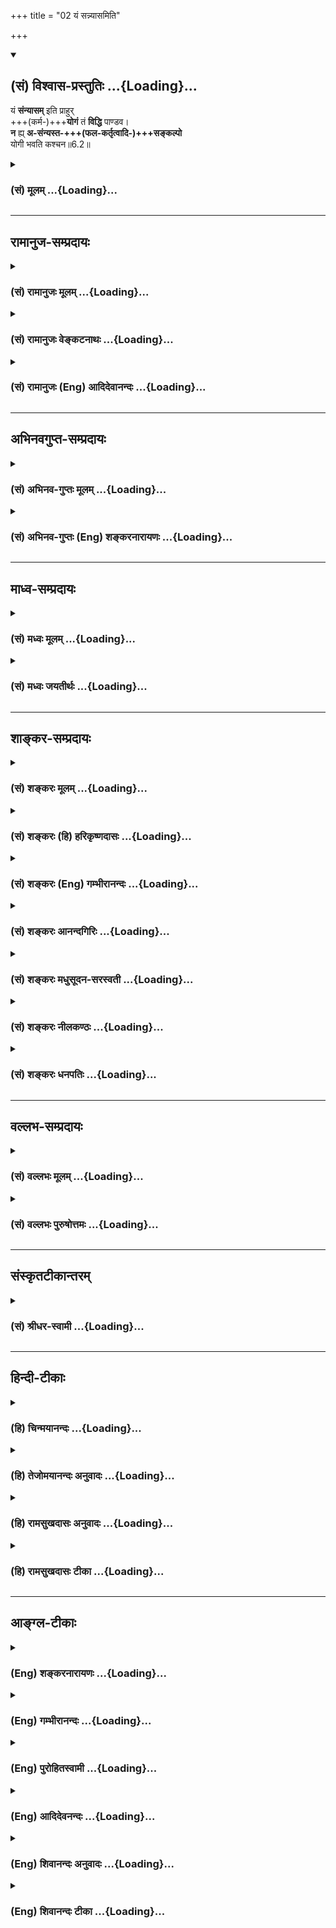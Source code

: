 +++
title = "02 यं सन्न्यासमिति"

+++
<div class="js_include" newlevelforh1="2" title="(सं) विश्वास-प्रस्तुतिः" unfilled url="/purANam_vaiShNavam/mahAbhAratam/06-bhIShma-parva/03-bhagavad-gItA-parva/saMskRtam/vishvAsa-prastutiH/06_Atma-saMyama-yogaH_a/02_yaM_sannyAsamiti.md">
<details open><summary><h2>(सं) विश्वास-प्रस्तुतिः ...{Loading}...</h2></summary>

यं **संन्यासम्** इति प्राहुर्  
+++(कर्म-)+++**योगं** तं **विद्धि** पाण्डव।  
**न** ह्य् **अ-संन्यस्त-+++(फल-कर्तृत्वादि-)+++सङ्कल्पो**  
योगी भवति कश्चन॥6.2॥
</details>
</div>
<div class="js_include collapsed" newlevelforh1="3" title="(सं) मूलम्" unfilled url="/purANam_vaiShNavam/mahAbhAratam/06-bhIShma-parva/03-bhagavad-gItA-parva/saMskRtam/mUlam/06_Atma-saMyama-yogaH_a/02_yaM_sannyAsamiti.md">
<details><summary><h3>(सं) मूलम् ...{Loading}...</h3></summary>

यं संन्यासमिति प्राहुर्योगं तं विद्धि पाण्डव।  
न ह्यसंन्यस्तसङ्कल्पो योगी भवति कश्चन।।6.2।।
</details>
</div>


_________________
## रामानुज-सम्प्रदायः
<div class="js_include collapsed" newlevelforh1="3" title="(सं) रामानुजः मूलम्" unfilled url="/purANam_vaiShNavam/mahAbhAratam/06-bhIShma-parva/03-bhagavad-gItA-parva/saMskRtam/rAmAnujaH/mUlam/06_Atma-saMyama-yogaH_a/02_yaM_sannyAsamiti.md">
<details><summary><h3>(सं) रामानुजः मूलम् ...{Loading}...</h3></summary>

।।6.2।। ज्ञान-योग इति आत्म-याथात्म्य-ज्ञानम् **इति प्राहुः** तं
कर्म-**योगम्** एव **विद्धि।** तद् उपपादयति  -  
**न ह्यसंन्यस्तसंकल्पो योगी भवति कश्चन** इति।  
  
आत्मयाथात्म्यानुसन्धानेन अनात्मनि प्रकृतौ आत्म-संकल्पः संन्यस्तः
परित्यक्तो येन स संन्यस्त-संकल्पः अनेवं-भूतो यः स **असंन्यस्त-संकल्पः**। न हि उक्तेषु कर्मयोगेषु अनेवंभूतः कश्चन कर्मयोगी भवतियस्य सर्वे समारम्भाः कामसंकल्पवर्जिताः। (गीता 4।19) इति हि उक्तम्।

</details>
</div>
<div class="js_include collapsed" newlevelforh1="3" title="(सं) रामानुजः वेङ्कटनाथः" unfilled url="/purANam_vaiShNavam/mahAbhAratam/06-bhIShma-parva/03-bhagavad-gItA-parva/saMskRtam/rAmAnujaH/venkaTanAthaH/06_Atma-saMyama-yogaH_a/02_yaM_sannyAsamiti.md">
<details><summary><h3>(सं) रामानुजः वेङ्कटनाथः ...{Loading}...</h3></summary>

  
  
।।6.2।। सन्न्यासमनूद्य योगत्वे विधीयमाने ज्ञानयोगे
कर्मयोगसद्भावप्रतिपादनभ्रमः स्यात् तच्चनह्यसन्न्यस्त इत्युपपादनविरुद्धम्
अत्रानुपयुक्तं चेत्यभिप्रायेणाह उक्तलक्षणेति। योगोद्देशेन
सन्न्यासत्वविधिपरं वाक्यमित्यर्थः। सन्न्यासशब्दस्याभिप्रेतं वक्तुं
प्राकरणिकं वाच्यं तावदाह ज्ञानयोग इति। अत्र तदभिप्रेतमाह
आत्मयाथात्म्यज्ञानमिति। समुदायवाचकशब्दस्तदंशेऽपि प्रयुज्यत इति भावः। तं
कर्मयोगमेव विद्धीति कर्मयोगान्तर्गतमेव
विद्धीत्यर्थः। आत्मयाथात्म्येत्यादेरयमभिप्रायः सङ्कल्पशब्दो न तावदत्र
कुर्यामिति सङ्कल्पविषयः तदभावे कर्मकरणस्यैव अशक्यत्वात्। नापि
फलाभिसन्धिविषयः तथात्वेऽपि कर्मयोगे ज्ञानयोगान्तर्भावप्रतिज्ञाया
उपपादकत्वासिद्धेः। अतएवसङ्कल्पमूलः कामो हि यज्ञाः सङ्कल्पसम्भवाः मनु.2।3
इत्यादिस्मृतिपठितः कामस्य कर्मणां च हेतुः सङ्कल्पोऽत्र न विवक्षितः।
तस्मादेकीकृत्य कल्पोऽत्र सङ्कल्पः। स चात्र देहात्मगोचरः। तत्परित्यागश्च
तत्त्वज्ञानात्। एवं सत्येवनहि इत्यादेरुक्तोपपादकत्वमुपपद्येत इति। कश्चन
इति निर्देशः प्रागुक्तकर्मयोगनिष्ठवैविध्यसूचक इत्यभिप्रायेणउक्तेषु
कर्मयोगिप्वित्युक्तम्। सिद्धो ह्यत्रोपपादको भवति तत्सिद्धिरत्र कुतः
इत्याकाङ्क्षायां हिशब्दाभिप्रेतमाहयस्येति।  
  

</details>
</div>
<div class="js_include collapsed" newlevelforh1="3" title="(सं) रामानुजः (Eng) आदिदेवानन्दः" unfilled url="/purANam_vaiShNavam/mahAbhAratam/06-bhIShma-parva/03-bhagavad-gItA-parva/saMskRtam/rAmAnujaH/english/AdidevAnandaH/06_Atma-saMyama-yogaH_a/02_yaM_sannyAsamiti.md">
<details><summary><h3>(सं) रामानुजः (Eng) आदिदेवानन्दः ...{Loading}...</h3></summary>

6.2 Know Karma Yoga only to be that which they call as Sannyasa i.e., as Jnana Yoga or knowledge of the real nature of the self. Sri Krsna substantiates this by the words, 'For no one whose delusive identification of the body with the self is not abandoned, becomes a true Karma Yogin.' 'One whose delusion is abandoned is one by whom the delusion of identifying the self with Prakrti (body), which is in reality distinct from the self, is not rejected by the contemplation of the real nature of the self. One who is not of this kind is one whose delusion is not abandoned. One who is not of this kind cannot become a Karma Yogin of the type described here. It has already been said: 'He whose every undertaking is free from desire for fruits and delusive identification of the body with the self ৷৷.' (4.19). Sri Krsna now teaches that by Karma Yoga alone one succeeds in Yoga without the risk of fall.

</details>
</div>


_________________
## अभिनवगुप्त-सम्प्रदायः
<div class="js_include collapsed" newlevelforh1="3" title="(सं) अभिनव-गुप्तः मूलम्" unfilled url="/purANam_vaiShNavam/mahAbhAratam/06-bhIShma-parva/03-bhagavad-gItA-parva/saMskRtam/abhinava-guptaH/mUlam/06_Atma-saMyama-yogaH_a/02_yaM_sannyAsamiti.md">
<details><summary><h3>(सं) अभिनव-गुप्तः मूलम् ...{Loading}...</h3></summary>

।।6.1 6.2।। एवं प्राक्तनेनाध्यायगणेन साधितोऽर्थः श्लोकद्वयेन निगद्यते
अनाश्रित इति। य संन्यासमिति। कार्यं स्वजात्यादिविहितम्। संन्यासी +++(S
संन्यासीति)+++ योगीति पर्यायावेतौ। अत एवाह यं संन्यासमिति। तथा च योगमन्तरेण
संन्यासो नोपपद्यते। एवं संकल्पसंन्यासं विना योगो न युज्यते।
तस्मात्सततसंबद्धौ योगसंन्यासौ। न निरग्निरित्यादिना अयमर्थो ध्वन्यते
निरग्निश्च न भवति निष्क्रियश्च न भवति अथ च संन्यासी इत्यद्भुतम् इति।

</details>
</div>
<div class="js_include collapsed" newlevelforh1="3" title="(सं) अभिनव-गुप्तः (Eng) शङ्करनारायणः" unfilled url="/purANam_vaiShNavam/mahAbhAratam/06-bhIShma-parva/03-bhagavad-gItA-parva/saMskRtam/abhinava-guptaH/english/shankaranArAyaNaH/06_Atma-saMyama-yogaH_a/02_yaM_sannyAsamiti.md">
<details><summary><h3>(सं) अभिनव-गुप्तः (Eng) शङ्करनारायणः ...{Loading}...</h3></summary>

6.1-2 The subject matter that has been thus established in the series of
the preceding chapters is summarised by a couple of verses. Anasritah
etc. Yam etc. Bounden : Ordained \[in the law books\] according to one's
caste etc. \[Thus\] man-lf-renunciation and man-of-Yoga are synonyms.
That is why \[the Lord\] says, 'what \[the learned\] call renunciation'
etc. Therefore, without Yoga no renunciation is possible. Similarly Yoga
is not possible without renouncing the intention \[for fruit\].
Conseently, the Yoga and renunciation are ever interlinked. The idea,
suggested by 'not he who remains \[simply\] without his fires etc.' is
this : He remains neither without fires, nor without actions and yet he
is man of renunciation, Hence this is strange. Of course, following the
principle \[involved in the statement\] 'Playing dice is the kingship,
without throne', and following logic it has been asserted already that
renunciation is not possible for a person who remains simply without
actions. Yet-

</details>
</div>


_________________
## माध्व-सम्प्रदायः
<div class="js_include collapsed" newlevelforh1="3" title="(सं) मध्वः मूलम्" unfilled url="/purANam_vaiShNavam/mahAbhAratam/06-bhIShma-parva/03-bhagavad-gItA-parva/saMskRtam/madhvaH/mUlam/06_Atma-saMyama-yogaH_a/02_yaM_sannyAsamiti.md">
<details><summary><h3>(सं) मध्वः मूलम् ...{Loading}...</h3></summary>

।।6.2।। सन्न्यासोऽपि योगान्तर्भूत इत्याह यं सन्न्यासमिति।
कामसङ्कल्पाद्यपरित्यागे कथमुपायवान्स्यात् इत्याशयः।

</details>
</div>
<div class="js_include collapsed" newlevelforh1="3" title="(सं) मध्वः जयतीर्थः" unfilled url="/purANam_vaiShNavam/mahAbhAratam/06-bhIShma-parva/03-bhagavad-gItA-parva/saMskRtam/madhvaH/jayatIrthaH/06_Atma-saMyama-yogaH_a/02_yaM_sannyAsamiti.md">
<details><summary><h3>(सं) मध्वः जयतीर्थः ...{Loading}...</h3></summary>

।।6.2।। ननु सन्न्यासयोगौ भिन्नलक्षणौ तत्कथं तयोरैक्यमुच्यते इत्यत आह
**सन्न्यासोऽपी**ति। सन्न्यासी च योगी चेत्युक्त्या
प्राप्तात्यन्तभेदशङ्कानिवृत्त्यर्थमिति शेषः। अमुख्ययोगापेक्षया
पृथगुक्तोऽपीत्यपेरर्थः। योगशब्देन मुख्योऽत्राभिहितः। अतएव
वक्ष्यत्युपायवानिति अन्तर्भूतत्वादैक्योक्तिरित्यर्थः। सन्न्यासस्य
योगान्तर्भूतत्वमुपपाद्यते **न ही**ति। तदसत्
सङ्कल्पत्यागमात्रस्यासन्न्यासत्वात्। ईश्वराराधनाय स्वकर्मकरणमात्रं योगः
तस्य सन्न्यासाभावेऽप्युपपत्तेरित्यत आह **कामे**ति। सङ्कल्पशब्दस्य
कामाद्युपलक्षणत्वाद्योगशब्दस्य
ज्ञानोपायरूपमुख्ययोगार्थत्वान्नानुपपत्तिरिति भावः।

</details>
</div>


_________________
## शाङ्कर-सम्प्रदायः
<div class="js_include collapsed" newlevelforh1="3" title="(सं) शङ्करः मूलम्" unfilled url="/purANam_vaiShNavam/mahAbhAratam/06-bhIShma-parva/03-bhagavad-gItA-parva/saMskRtam/shankaraH/mUlam/06_Atma-saMyama-yogaH_a/02_yaM_sannyAsamiti.md">
<details><summary><h3>(सं) शङ्करः मूलम् ...{Loading}...</h3></summary>

।।6.2।। **यं** सर्वकर्मतत्फलपरित्यागलक्षणं परमार्थसंन्यासं **संन्यासम्
इति प्राहुः** श्रुतिस्मृतिविदः **योगं** कर्मानुष्ठानलक्षणं **तं**
परमार्थसंन्यासं **विद्धि** जानीहि हे **पाण्डव।** कर्मयोगस्य
प्रवृत्तिलक्षणस्य तद्विपरीतेन निवृत्तिलक्षणेन परमार्थसंन्यासेन कीदृशं
सामान्यमङ्गीकृत्य तद्भाव उच्यते इत्यपेक्षायाम् इदमुच्यते अस्ति हि
परमार्थसंन्यासेन सादृश्यं कर्तृद्वारकं कर्मयोगस्य। यो हि परमार्थसंन्यासी
स त्यक्तसर्वकर्मसाधनतया सर्वकर्मतत्फलविषयं संकल्पं प्रवृत्तिहेतुकामकारणं
संन्यस्यति। अयमपि कर्मयोगी कर्म कुर्वाण एव फलविषयं संकल्पं संन्यस्यति
इत्येतमर्थं दर्शयिष्यन् आह **न हि** यस्मात् **असंन्यस्तसंकल्पः**
असंन्यस्तः अपरित्यक्तः फलविषयः संकल्पः अभिसंधिः येन सः असंन्यस्तसंकल्पः
**कश्चन** कश्चिदपि कर्मी **योगी** समाधानवान् **भवति** न संभवतीत्यर्थः
फलसंकल्पस्य चित्तवेक्षेपहेतुत्वात्। तस्मात् यः कश्चन कर्मी
संन्यस्तफलसंकल्पोभवेत् स योगी समाधानवान् अविक्षिप्तचित्तो भवेत्
चित्तविक्षेपहेतोः फलसंकल्पस्य संन्यस्तत्वादित्यभिप्रायः।। एवं
परमार्थसंन्यासकर्मयोगयोः कर्तृद्वारकं संन्याससामान्यमपेक्ष्य यं
संन्यासमिति प्राहुर्योगं तं विद्धि पाण्डव इति कर्मयोगस्य स्तुत्यर्थं
संन्यासत्वम् उक्तम्। ध्यानयोगस्य फलनिरपेक्षः कर्मयोगो बहिरङ्गं साधनमिति
तं संन्यासत्वेन स्तुत्वा अधुना कर्मयोगस्य ध्यानयोगसाधनत्वं दर्शयति

</details>
</div>
<div class="js_include collapsed" newlevelforh1="3" title="(सं) शङ्करः (हि) हरिकृष्णदासः" unfilled url="/purANam_vaiShNavam/mahAbhAratam/06-bhIShma-parva/03-bhagavad-gItA-parva/saMskRtam/shankaraH/hindI/harikRShNadAsaH/06_Atma-saMyama-yogaH_a/02_yaM_sannyAsamiti.md">
<details><summary><h3>(सं) शङ्करः (हि) हरिकृष्णदासः ...{Loading}...</h3></summary>

।।6.2।। इससे मुख्य संन्यासित्व और योगित्व इष्ट नहीं है। इसी भावको
दिखलानेके लिये कहते हैं श्रुतिस्मृतिके ज्ञाता पुरुष सर्वकर्म और उनके
फलके त्यागरूप जिस भावको वास्तविक संन्यास कहते हैं हे पाण्डव
कर्मानुष्ठानरूप योगको ( निष्काम कर्मयोगको ) भी तू वही वास्तविक संन्यास
जान। प्रवृत्तिरूप कर्मयोगकी उससे विपरीत निवृत्तिरूप परमार्थसंन्यासके साथ
कैसी समानता स्वीकार करके एकता कही जाती है ऐसा प्रश्न होनेपर यह कहा जाता
है परमार्थसंन्यासके साथ कर्मयोगकी कर्तृविषयक समानता है क्योंकि जो
परमार्थसंन्यासी है वह सब कर्मसाधनोंका त्याग कर चुकता है इसलिये सब
कर्मोंका और उनके फलविषयक संकल्पोंका जो कि प्रवृत्तिहेतुक कामके कारण है
त्याग करता है। और यह कर्मयोगी भी कर्म करता हुआ फलविषयक संकल्पोंका त्याग
करता ही है ( इस प्रकार दोनोंकी समानता है ) इस अभिप्रायको दिखलाते हुए
कहते हैं जिसने फलविषयक संकल्पोंका यानी इच्छाओंका त्याग न किया हो ऐसा कोई
भी कर्मी योगी नहीं हो सकता। अर्थात् ऐसे पुरुषका चित्त समाधिस्थ होना
सम्भव नहीं है क्योंकि फलका संकल्प ही चित्तके विक्षेपका कारण है। इसलिये
जो कोई कर्मी फलविषयक संकल्पोंका त्याग कर देता है वही योगी होता है।
अभिप्राय यह है कि चित्तविक्षेपका कारण जो फलविषयक संकल्प है उसके त्यागसे
ही मनुष्य समाधानयुक्त यानी चित्तविक्षेपसे रहित योगी होता है। इस प्रकार
परमार्थसंन्यासकी और कर्मयोगकी कर्त्ताके भावसे सम्बन्ध रखनेवाली जो
त्यागविषयक समानता है उसकी अपेक्षासे ही कर्मयोगकी स्तुति करनेके लिये यं
संन्यासमिति प्राहुर्योगं तं विद्धि पाण्डव इस श्लोकमें उसे संन्यास बतलाया
है।

</details>
</div>
<div class="js_include collapsed" newlevelforh1="3" title="(सं) शङ्करः (Eng) गम्भीरानन्दः" unfilled url="/purANam_vaiShNavam/mahAbhAratam/06-bhIShma-parva/03-bhagavad-gItA-parva/saMskRtam/shankaraH/english/gambhIrAnandaH/06_Atma-saMyama-yogaH_a/02_yaM_sannyAsamiti.md">
<details><summary><h3>(सं) शङ्करः (Eng) गम्भीरानन्दः ...{Loading}...</h3></summary>

6.2 Yam, that which is characterized by the giving up of all actions and
their results; which prahuh, they, the knowers of the Vedas and the
Smrtis, call; sannyasam iti, monasticism, in the real sense; viddhi,
known; tam, that monasticism in the real sense; to be yogam, Yoga,
consisting in the performance of actions, O Pandava. Accepting what kind
of similarity between Karma-yoga, which is characterized by engagement
(in actions), and its opposite, renunciation in the real sense, which is
characterized by cessation from work, has their eation been stated; When
such an apprehension arises, the answer is this; From the point of view
of the agent, there does exist a simialrity of Karma-yoga with real
renunciation. For he who is a monk in the real sense, from the very fact
of his having given up all the means needed for accomplishing actions,
gives up the thought of all actions and their results-the source of
desire that leads to engagement in work. \[Thoughts about an object lead
to the desire for it, which in turn leads to actions for getting it.
(Also see note under 4.19)\] also, even while performing actions, gives
up the thought for results. Pointing out this idea, the Lord says: Hi,
for; kascit, nobody, no man of action whosoever; asannyasta-sankalpah,
who has not given up expactaions-one by whom has not been renounced
expectation, anticipation, of results;bhavati, becomes, i.e. can become;
yogi, a yogi, a man of concentration, because thought of results is the
cause of the disturbance of mind. Therefore, any man of action who gives
up the thought of results would become a yogi, a man of concentration
with an unperturbed mind, because of his having given up thought of
results which is the cause of mental distractions. This is the purport.
Thus, because of the similarity of real monasticism with Karma-yoga from
the point of veiw of giving up by the agent, Karma-yoga is extolled as
monasticism in, 'That which they call monasticism, know that to be Yoga,
O Pandava.' Since Karma-yoga, which is independent of results, is the
remote help to Dhyana-yoga, therefore it has been praised as
monasticism. Thereafter, now the Lord shows how Karma-yoga is helpful to
Dhyana-yoga:

</details>
</div>
<div class="js_include collapsed" newlevelforh1="3" title="(सं) शङ्करः आनन्दगिरिः" unfilled url="/purANam_vaiShNavam/mahAbhAratam/06-bhIShma-parva/03-bhagavad-gItA-parva/saMskRtam/shankaraH/AnandagiriH/06_Atma-saMyama-yogaH_a/02_yaM_sannyAsamiti.md">
<details><summary><h3>(सं) शङ्करः आनन्दगिरिः ...{Loading}...</h3></summary>

।।6.2।। उत्तरश्लोकस्य तात्पर्यं दर्शयितुं व्यावर्त्यामाशङ्कां दर्शयति
**ननु चेति।** प्रसिद्धिं परित्यज्याप्रसिद्धिरुपादीयमाना
प्रसिद्धिविरुद्धेति चोद्यं दूषयति **नैष दोष इति।** उभयस्य साग्नौ सक्रिये
च संन्यासित्वस्य योगित्वस्य चेत्यर्थः। गुणवृत्त्योभयसंपादनं
प्रश्नपूर्वकं प्रकटयति **तत्कथमित्यादिना।** संभवति मुख्ये संन्यासित्वादौ
किमिति गौणमुभयमभीष्टमित्याशङ्क्य मुख्यस्य कर्मण्यसंभवाद्गौणमेव
स्तुतिसिद्ध्यर्थं तदिष्टमित्यभिप्रेत्याह **न पुनरिति।**
चित्तव्याकुलत्वहेतुकामनात्यागाच्चित्तसमाधानसिद्धेर्योगित्वं कर्मिणोऽपि
युक्तं संन्यासित्वं तु तस्य विरुद्धमिति शङ्कमानं प्रत्युक्तेऽर्थे
श्लोकमवतारयति **इत्येतमिति।** परमार्थसंन्यासं प्राहुरिति संबन्धः।
इतीत्थं संन्यासस्य प्रामाणिकाभ्युपगतत्वादितीतिशब्दो योज्यः। योगं
फलतृष्णां परित्यज्य समाहितचेतस्तयेति शेषः। यदुक्तं संन्यासित्वं योगित्वं
च गृहस्थस्य गौणमिति तदुत्तरार्धयोजनया प्रकटयितुमुत्तरार्धमुत्थापयति
**कर्मयोगस्येति।** कर्मयोगस्य परमार्थसंन्यासेन कर्तृद्वारकं साम्यमुक्तं
व्यक्तीकरोति **यो हीति।** त्यक्तानि सर्वाणि कर्माणि साधनानि च येन स
तथोक्तस्तस्य भावस्तत्ता तया सर्वकर्मविषयं तत्फलविषयं च संकल्पं
त्यजतीत्यर्थः। संकल्पत्यागे तत्कार्यकामत्यागस्तत्त्यागे
तज्जन्यप्रवृत्तित्यागश्च सिध्यतीत्यभिसंधाय विशिनष्टि **प्रवृत्तीति।**
कर्मिण्यपि यथोक्तसंकल्पसंन्यासित्वमस्तीत्याह **अयमपीति।** तदपरित्यागे
व्याकुलचेतस्तया कर्मानुष्ठानस्यैव दुःशकत्वादित्यर्थः। उक्तमेव साम्यं
व्यक्तीकुर्वन्व्यतिरेकं दर्शयति **इत्येतमिति।** फलसंकल्पापरित्यागे
किमिति समाधानवत्त्वाभावस्तत्राह **फलेति।**
व्यतिरेकमुखेनोक्तमर्थमन्वयमुखेनोपसंहरति **तस्मादिति।** हिशब्दार्थस्य
यस्मादित्युक्तस्य तस्मादित्यनेन संबन्धः। कर्मिणं प्रति यथोक्तविधौ
हेतुहेतुमद्भावमभिप्रेत्य द्वितीयविधौ हेतुमाह **चित्तविक्षेपेति।**
पूर्वश्लोके पूर्वोत्तरार्धाभ्यामुक्तमनुवदति **एवमिति।**

</details>
</div>
<div class="js_include collapsed" newlevelforh1="3" title="(सं) शङ्करः मधुसूदन-सरस्वती" unfilled url="/purANam_vaiShNavam/mahAbhAratam/06-bhIShma-parva/03-bhagavad-gItA-parva/saMskRtam/shankaraH/madhusUdana-sarasvatI/06_Atma-saMyama-yogaH_a/02_yaM_sannyAsamiti.md">
<details><summary><h3>(सं) शङ्करः मधुसूदन-सरस्वती ...{Loading}...</h3></summary>

।।6.2।। असंन्यासेऽपि संन्याशब्दप्रयोगे निमित्तभूतं गुणयोगं दर्शयितुमाह यं
सर्वकर्मतत्फलपरित्यागं संन्यासमिति प्राहुः श्रुतयःसंन्यास एवात्यरेचयत्
इतिब्राह्मणाः पुत्रैषणायाश्च वित्तैषणायाश्च लोकैषणायाश्च व्युत्थायाथ
मिक्षाचर्यं चरन्ति इत्याद्याः। योगं फलतृष्णाकर्तृत्वाभिमानयोः परित्यागेन
विहितकर्मानुष्ठानं तं संन्यासं विद्धि। हे पाण्डव अब्रह्मदत्तं
ब्रह्मदत्तमित्याह तं वयं मन्यामहे ब्रह्मदत्तसदृशोऽयमिति न्यायात्परशब्दः
परत्र प्रयुज्यमानः सादृश्यं बोधयति गौण्या वृत्त्या तद्भावारोपेण वा।
प्रकृते तु किं सादृश्यमिति तदाह नहीति। हि
यस्मादसंन्यस्तसंकल्पोऽत्यक्तफलसंकल्पः कश्चन कश्चिदपि योगी न भवति अपितु
सर्वो योगी त्यक्तफलसंकल्प एव भवतीति
फलत्यागसाम्यात्तृष्णारूपचित्तवृत्तिनिरोधसाम्याच्च गौण्या वृत्त्या
कम्र्येव संन्यासी च योगी च भवतीत्यर्थः। तथाहियोगश्चित्तवृत्तिनिरोधः
प्रमाणविपर्ययविकल्पनिद्रास्मृतय इति वृत्तयः पञ्चविधाः। तत्र
प्रत्यक्षानुमानशास्त्रोपमानार्थापत्त्यभावाख्यानि प्रमाणानि षडिति
वैदिकाः। प्रत्यक्षानुमानागमाः प्रमाणानि त्रीणीत योगाः।
अन्तर्भावबहिर्भावाभ्यां संकोचविकासौ द्रष्टव्यौ। अतएव तार्किकादीनां
मदभेदाः। विपर्ययो मिथ्याज्ञानं तस्य पञ्च भेदा
अविद्याऽस्मितारागद्वेषाभिनिवेशाः। तएव च क्लेशाः। शब्दज्ञानानुपाती
वस्तुशून्योऽवभासो विकल्पः प्रमाभ्रमविलक्षणोऽसदर्थव्यवहारः
शशविषाणमसत्पुरुषस्य चैतन्यमित्यादिः। अभावप्रत्ययालम्बना वृत्तिर्निद्रा
चतसृणां वृत्तीनामभावस्य प्रत्ययः कारणं तमोगुणस्तदालम्बना वृत्तिरेव
निद्रा नतु ज्ञानाद्यभावमात्रमित्यर्थः। अनुभूतविषयासंप्रमोषः प्रत्ययः
स्मृतिः पूर्वानुभवसंस्कारजं ज्ञानमित्यर्थः। सर्ववृत्तिजन्यत्वादन्ते
कथनम्। लज्जादिवृत्तीनामपि पञ्चस्वेवान्तर्भावो द्रष्टव्यः। एतादृशां
सर्वासां चित्तवृत्तीनां निरोधो योग इति च समाधिरिति च कथ्यते।
फलसंकल्पस्तु रागाख्यस्तृतीयो विपर्ययभेदस्तन्निरोधमात्रमपि गौण्या
वृत्त्या योग इति संन्यास इति चोच्यत इति न विरोधः।

</details>
</div>
<div class="js_include collapsed" newlevelforh1="3" title="(सं) शङ्करः नीलकण्ठः" unfilled url="/purANam_vaiShNavam/mahAbhAratam/06-bhIShma-parva/03-bhagavad-gItA-parva/saMskRtam/shankaraH/nIlakaNThaH/06_Atma-saMyama-yogaH_a/02_yaM_sannyAsamiti.md">
<details><summary><h3>(सं) शङ्करः नीलकण्ठः ...{Loading}...</h3></summary>

।।6.2।। केन साम्येनायं संन्यासी योगी चेति स्तूयते अत आह **यमिति।** यो हि
त्यक्तसर्वसंकल्पः स संन्यासी तादृशश्च ध्यानयोगी अतो न
तयोर्भेदः। निःसंकल्पस्तटस्थस्तिष्ठेदेतन्मोक्षलक्षणम् इति
मैत्रायणीयोपनिषच्छ्रुतस्य मोक्षलक्षणस्य निःसंकल्पत्वस्योभयत्रापि
तुल्यत्वात्। अतोऽयमपि कर्मयोगी
फलसंकल्पत्यागान्निःसंकल्पत्वसाम्यात्संन्यासी योगी च भवतीति स्तूयत
इत्यर्थः। योगाधिकारसिद्धये निष्कामकर्माण्यनुष्ठेयानीति
श्लोकद्वयतात्पर्यार्थः।

</details>
</div>
<div class="js_include collapsed" newlevelforh1="3" title="(सं) शङ्करः धनपतिः" unfilled url="/purANam_vaiShNavam/mahAbhAratam/06-bhIShma-parva/03-bhagavad-gItA-parva/saMskRtam/shankaraH/dhanapatiH/06_Atma-saMyama-yogaH_a/02_yaM_sannyAsamiti.md">
<details><summary><h3>(सं) शङ्करः धनपतिः ...{Loading}...</h3></summary>

।।6.2।। गौणप्रयोगे निमित्तभूतं गुणयोगमेव दर्शयितुमाह **यमिति।** यं
सर्वकर्मतत्फलत्यागलक्षणं परमार्थसंन्यासं श्रुतिस्मृतीतिहासपुराणानि
प्राहुः योगं फलाभिसंधिरहितकर्मानुष्ठानलक्षणं तं परमार्थसंन्यासं विद्धि
फलविषयसंकल्पत्यागरुपगुणयोगाज्जनीहि। यथा भवान् वस्तुत इन्द्रसुतोऽपि
पाण्डुक्षेत्रे जातत्वात्पाण्डव इति लोकैरुच्यते तथेतिगुढाभिप्रायेण
संबोधयति **हे पाण्डवेति।** गुणयोगमेवाह। हि यस्मादसंन्यस्तसंकल्पः
अत्यक्तफलाभिसंधिः कश्चन कश्चिदपि कर्मयोगी समाधानवान् न भवति
संन्यस्तसंकल्प एव योगी भवतीत्यर्थः। चित्तविक्षेपहेतोः फलसंकल्पस्य
संन्यस्तत्वादित्यभिप्रायः। योगाङ्गत्वेन कर्मानुष्ठानात् कर्मफलसंकल्पस्य
च चित्तविक्षेपहेतोः परित्यागात् योगित्वं संन्यासित्वं चोत्यते। यत्त्वपरे
एवं कर्मयोगसंन्यासयोर्भेदमङ्गीकृत्याविरोधेन स्तुतिरुक्ता। इदानीं
तयोरैक्येनैव स्तुतिमारभते **यमिति।** इत्यतस्तं योगं कर्मयोगं विद्धि यं
संन्यासं प्रकर्षेणाहुः। प्रकर्षस्तु कर्मस्वरुपत्यागोऽलसस्यापि संभाव्यते।
कर्मानुतिष्ठतः फलसंकल्पत्यागस्तु दुर्लभतर इत्येवंलक्षणो ज्ञेयः। अतः कुत
इत्यत उक्तम्। हि यस्मात्कश्चन योगी कर्मयोगी ज्ञानयोगी वाऽसंन्यस्तसंकल्पो
न भवति संन्यस्तसंकल्प एव योगितां पतिपद्यत इति भावः। अतस्तयोः
स्वीयस्वीयस्वरुपवदन्योन्यव्यभिचाराभावादैक्यान्न विरोध इति भाव इति
तन्मन्दम्। संन्यासनिष्कामकर्मयोगयोरैक्येनैव स्तुतिमारभत इत्युत्थानिकया
तं कर्मयोगं विद्धि यं संन्यासमित्यादिव्याख्यानस्य संन्यासापेक्षया
कर्मयोगप्रकर्षबोधकस्य विरोधात्। किंच संन्यासकर्मयोगयोः
सिंहमाणवकयोरिवैक्यं न संभवति किंतु माणवके सिंहशब्दप्रयोग इव
निष्कामकर्मयोगे संन्यासशब्दप्रयोगो गौण एवेति दिक्।

</details>
</div>


_________________
## वल्लभ-सम्प्रदायः
<div class="js_include collapsed" newlevelforh1="3" title="(सं) वल्लभः मूलम्" unfilled url="/purANam_vaiShNavam/mahAbhAratam/06-bhIShma-parva/03-bhagavad-gItA-parva/saMskRtam/vallabhaH/mUlam/06_Atma-saMyama-yogaH_a/02_yaM_sannyAsamiti.md">
<details><summary><h3>(सं) वल्लभः मूलम् ...{Loading}...</h3></summary>

।।6.2।। कुत इत्यपेक्षायां साङ्ख्ययोगविषययोरत्यागात्यागयोरेवैकार्थतां
सम्पादयन्नाह यं सन्न्यासमिति। ऋषयो यं सन्न्यासं प्राहुस्त्यागविधया तं
योगमेव विद्धि यत्रत्यकर्मसु फलसङ्कल्पत्यागस्य निरूप्यमाणत्वात्। तथाहि
नहीति। असन्न्यस्तसङ्कल्पः योगी न भवति। तादृशकर्मकर्त्ता चेद्योग्येव न।
तथा चेद्योग्येवेति भावः।

</details>
</div>
<div class="js_include collapsed" newlevelforh1="3" title="(सं) वल्लभः पुरुषोत्तमः" unfilled url="/purANam_vaiShNavam/mahAbhAratam/06-bhIShma-parva/03-bhagavad-gItA-parva/saMskRtam/vallabhaH/puruShottamaH/06_Atma-saMyama-yogaH_a/02_yaM_sannyAsamiti.md">
<details><summary><h3>(सं) वल्लभः पुरुषोत्तमः ...{Loading}...</h3></summary>

  
  
।।6.2।। ननु कथमुक्तत्यागवान् योगी न भवेत् इत्याशङ्क्याह यं सन्न्यासमिति।
यं सन्न्यासमिति प्राहुः प्रकर्षेण सर्वात्मभावरूपेण आहुस्तत्स्वरूपविदो
भक्ताः तेऽधुनाऽधिकाराभावान्नोच्यन्ते अग्रे वाच्याः तं हे पाण्डव। योगं
योगरूपं विद्धि जानीहि। पाण्डव इतिसम्बोधनेन ज्ञानयोग्यता निरूपिता। तस्मिन्
सन्न्यासे विप्रयोगरसानुभवरूपे स्वाकाङ्क्षितफलत्यागो भवत्यतः
संयोगसिद्धिः। अस्मिंस्तदभावान्न तत्सिद्धिरित्याह न हीति।
असन्न्यस्तसङ्कल्पः न त्यक्तो मानसो नियमः स्वसुखानुभवरूपो येन तादृश कश्चन
भावादिमानपि योगो न भवति। हीति युक्तश्चायमर्थः। यतः स्वसुखानुभवेच्छोः
प्रभुसुखानुभवेच्छा नोदेति परस्परमुभयोः स्थितिरेकत्र न सम्भवति अतः
स्वसुखानुभवरूपमानसनिश्चयत्यागवान् योगी भवतीति भावः।  
  

</details>
</div>


_________________
## संस्कृतटीकान्तरम्
<div class="js_include collapsed" newlevelforh1="3" title="(सं) श्रीधर-स्वामी" unfilled url="/purANam_vaiShNavam/mahAbhAratam/06-bhIShma-parva/03-bhagavad-gItA-parva/saMskRtam/shrIdhara-svAmI/06_Atma-saMyama-yogaH_a/02_yaM_sannyAsamiti.md">
<details><summary><h3>(सं) श्रीधर-स्वामी ...{Loading}...</h3></summary>

।।6.2।। कुत इत्यपेक्षायां कर्मयोगस्यैव संन्यासत्वं संपादयन्नाह **यमिति।**
यं संन्यासमिति प्राहुः प्रकर्षेण श्रेष्ठत्वेनाहुःसंन्यास एवात्यरेचयत्
इत्यादिश्रुतेः केवलात्फलसंन्यसनाद्धेतोः योगमेव तं जानीहि। कुत
इत्यपेक्षायामितिशब्दोक्तो हेतुर्योगेऽप्यस्तीत्याह **नहीति।** न संन्यस्तः
फलसंकल्पो येन सः कर्मनिष्ठो ज्ञाननिष्ठो वा कश्चिदपि न हि योगी भवति। अतः
फलसंकल्पत्यागसाम्यात्संन्यासात्संन्यासी च फलसंकल्पत्यागादेव
चित्तविक्षेपाभावाद्योगी च भवत्येव स इत्यर्थः।

</details>
</div>


_________________
## हिन्दी-टीकाः
<div class="js_include collapsed" newlevelforh1="3" title="(हि) चिन्मयानन्दः" unfilled url="/purANam_vaiShNavam/mahAbhAratam/06-bhIShma-parva/03-bhagavad-gItA-parva/hindI/chinmayAnandaH/06_Atma-saMyama-yogaH_a/02_yaM_sannyAsamiti.md">
<details><summary><h3>(हि) चिन्मयानन्दः ...{Loading}...</h3></summary>

।।6.2।। भगवान् यहाँ पूर्वकथित विचार को ही दोहराते हैं क्योंकि कहीं ऐसा न
हो कि अर्जुन को इस तथ्य विस्मरण हो जाय कि संन्यास (कर्तृत्व का त्याग) और
योग(फलासक्ति का त्याग) दोनों वास्तव में एक ही हैं। योग के द्वारा संन्यास
की स्थिति तक पहुँचा जाता है और मन में संन्यास की भावना के बिना योग के
अभ्यास का विचार तक नहीं किया जा सकता। वास्तव में देखा जाय तो यह दोनों
आध्यात्मिक पूर्णत्व रूपी सिक्के के दो पहलू हैं। भगवान् के इस कथन पर
स्वाभाविक है कि अर्जुन ने उनकी ओर प्रश्नार्थक मुद्रा में देखा होगा।
संन्यास और योग को एक ही कहने का क्या कारण है भगवान् स्पष्ट करते हैं कि
संकल्पों का संन्यास किये बिना योगाभ्यास में दृढ़ता नहीं आ सकती और उसके
अभाव में आध्यात्मिक प्रगति भी नहीं हो सकती। साधारणत मनुष्य संकल्पविकल्प
किये बिना नहीं रह सकता। वह भविष्य की सुन्दरसुन्दर कल्पनाएँ करता रहता है।
हम स्वयं ही किसी एक परिच्छिन्न लक्ष्य को निर्धारित करके उसे पाने के लिए
योजनाएं बनाते हैं और उस पर प्रयत्नशील हो जाते हैं। परन्तु अपनी योजनाओं
को पूर्णतया कार्यान्वित करने के पूर्व ही मन की कभी न थकने वाली क्रियाशील
कल्पना शक्ति हमें नये लक्ष्य का निर्देश करती है जो पूर्व निर्धारित
लक्ष्य से सर्वथा भिन्न होता है। जैसे ही हम उस नये लक्ष्य को पाने के लिए
तत्पर हो जाते हैं उसी समय फिर यह अनोखी कल्पना शक्ति अन्य विकल्प को
उपस्थित कर देती है। इस प्रकार प्रत्येक समय हमारा लक्ष्य तब तक ही निश्चित
रहता है जब तक उसे पाने के लिए हम प्रयत्न आरम्भ नहीं कर देते यात्रा
प्रारम्भ हुई कि गन्तव्य लुप्त। संक्षेप में विडम्बना यह है कि जब हमारे
समक्ष लक्ष्य होता है तब प्रयत्न का आरम्भ नहीं और जैसे ही हम प्रयत्नशील
होते हैं तो सामने कोई लक्ष्य ही नहीं दिखाई देता हमारे अन्तकरण में जो
सूक्ष्म शक्ति इस उन्मत्त स्वभाव को जन्म देती है वह है निरंकुश
संकल्पशक्ति। यह तो स्वत स्पष्ट हो जाता है कि जब तक हम इस विनाशकारी संकल्प
शक्ति को वश में करके विनष्ट नहीं कर देते तब तक हम भौतिक और आध्यात्मिक
उपलब्धि को प्राप्त नहीं कर सकते हैं। इसे समझने के लिए किसी व्याख्याकार
की आवश्यकता नहीं हैं। यह कहकर कि कोई भी (कश्चन) पुरुष संकल्प के बिना योगी
नहीं बन सकता भगवान् यह दर्शाते हैं कि बिना संकल्प शक्ति के विनष्ट किये
इस विषय में किसी प्रकार का समझौता नहीं हो सकता। फलनिरपेक्ष कर्मयोग का
अनुष्ठान ध्यानयोग का बहिरंग साधन है। अत उसकी प्रशंसा करने के पश्चात् अब
भगवान् यह बताते हैं कि किस प्रकार कर्मयोग ध्यान का साधन है

</details>
</div>
<div class="js_include collapsed" newlevelforh1="3" title="(हि) तेजोमयानन्दः अनुवादः" unfilled url="/purANam_vaiShNavam/mahAbhAratam/06-bhIShma-parva/03-bhagavad-gItA-parva/hindI/tejomayAnandaH/anuvAdaH/06_Atma-saMyama-yogaH_a/02_yaM_sannyAsamiti.md">
<details><summary><h3>(हि) तेजोमयानन्दः अनुवादः ...{Loading}...</h3></summary>

।।6.2।। हे पाण्डव ! जिसको (शास्त्रवित्) संन्यास कहते हैं, उसी को तुम योग
समझो; क्योंकि संकल्पों को न त्यागने वाला कोई भी पुरुष योगी नहीं होता।।

</details>
</div>
<div class="js_include collapsed" newlevelforh1="3" title="(हि) रामसुखदासः अनुवादः" unfilled url="/purANam_vaiShNavam/mahAbhAratam/06-bhIShma-parva/03-bhagavad-gItA-parva/hindI/rAmasukhadAsaH/anuvAdaH/06_Atma-saMyama-yogaH_a/02_yaM_sannyAsamiti.md">
<details><summary><h3>(हि) रामसुखदासः अनुवादः ...{Loading}...</h3></summary>

।।6.2।। हे अर्जुन ! लोग जिसको संन्यास कहते हैं, उसीको तुम योग समझो;
क्योंकि संकल्पोंका त्याग किये बिना मनुष्य कोई-सा भी योगी नहीं हो सकता।

</details>
</div>
<div class="js_include collapsed" newlevelforh1="3" title="(हि) रामसुखदासः टीका" unfilled url="/purANam_vaiShNavam/mahAbhAratam/06-bhIShma-parva/03-bhagavad-gItA-parva/hindI/rAmasukhadAsaH/TIkA/06_Atma-saMyama-yogaH_a/02_yaM_sannyAsamiti.md">
<details><summary><h3>(हि) रामसुखदासः टीका ...{Loading}...</h3></summary>

।।6.2।।***व्याख्या--*यं संन्यासमिति प्राहुर्योगं तं विद्धि
पाण्डव'--**पाँचवें अध्यायके आरम्भमें भगवान्ने बताया था कि संन्यास
(साङ्ख्ययोग) और योग (कर्मयोग)--ये दोनों ही स्वतन्त्रतासे कल्याण करनेवाले
हैं (5। 2), तथा दोनोंका फल भी एक ही है (5। 5) अर्थात् संन्यास और योग दो
नहीं हैं, एक ही हैं। वही बात भगवान् यहाँ कहते हैं कि जैसे संन्यासी
सर्वथा त्यागी होता है, ऐसे ही कर्मयोगी भी सर्वथा त्यागी होता है। अठारहवें
अध्यायके नवें श्लोकमें भगवान्ने कहा है कि फल और आसक्तिका सर्वथा त्याग
करके जो नियत कर्तव्य-कर्म केवल कर्तव्यमात्र समझकर किया जाता है, वह
'सात्त्विक त्याग' है, जिससे पदार्थों और क्रियाओंसे सर्वथा
सम्बन्ध-विच्छेद हो जाता है और मनुष्य त्यागी अर्थात् योगी हो जाता है। इसी
तरह संन्यासी भी कर्तृत्वाभिमानका त्यागी होता है। अतः दोनों ही त्यागी
हैं। तात्पर्य है कि योगी और संन्यासीमें कोई भेद नहीं है। भेद न रहनेसे ही
भगवान्ने पाँचवें अध्यायके तीसरे श्लोकमें कहा है कि राग-द्वेषका त्याग
करनेवाला योगी 'संन्यासी' ही है।

</details>
</div>


_________________
## आङ्ग्ल-टीकाः
<div class="js_include collapsed" newlevelforh1="3" title="(Eng) शङ्करनारायणः" unfilled url="/purANam_vaiShNavam/mahAbhAratam/06-bhIShma-parva/03-bhagavad-gItA-parva/english/shankaranArAyaNaH/06_Atma-saMyama-yogaH_a/02_yaM_sannyAsamiti.md">
<details><summary><h3>(Eng) शङ्करनारायणः ...{Loading}...</h3></summary>

6.2. What \[the learned\] call renunciation, O son of Pandu, know that to be \[the same as\] the Yoga. For without renouncing intention \[for fruit\], one does not become a man of Yoga.

</details>
</div>
<div class="js_include collapsed" newlevelforh1="3" title="(Eng) गम्भीरानन्दः" unfilled url="/purANam_vaiShNavam/mahAbhAratam/06-bhIShma-parva/03-bhagavad-gItA-parva/english/gambhIrAnandaH/06_Atma-saMyama-yogaH_a/02_yaM_sannyAsamiti.md">
<details><summary><h3>(Eng) गम्भीरानन्दः ...{Loading}...</h3></summary>

6.2 That which they call monasticism, know that to be Yoa, O Pandava,
For, nobody who has not given up expectations can be a yogi.

</details>
</div>
<div class="js_include collapsed" newlevelforh1="3" title="(Eng) पुरोहितस्वामी" unfilled url="/purANam_vaiShNavam/mahAbhAratam/06-bhIShma-parva/03-bhagavad-gItA-parva/english/purohitasvAmI/06_Atma-saMyama-yogaH_a/02_yaM_sannyAsamiti.md">
<details><summary><h3>(Eng) पुरोहितस्वामी ...{Loading}...</h3></summary>

6.2 O Arjuna! Renunciation is in fact what is called Right Action. No one can become spiritual who has not renounced all desire.

</details>
</div>
<div class="js_include collapsed" newlevelforh1="3" title="(Eng) आदिदेवनन्दः" unfilled url="/purANam_vaiShNavam/mahAbhAratam/06-bhIShma-parva/03-bhagavad-gItA-parva/english/AdidevanandaH/06_Atma-saMyama-yogaH_a/02_yaM_sannyAsamiti.md">
<details><summary><h3>(Eng) आदिदेवनन्दः ...{Loading}...</h3></summary>

6.2 That which is called Sannyasa (Jnana Yoga), know that to be Yoga
(Karma Yoga), O Arjuna. For (among Karma Yogins) no one whose delusive identification of the body with the self is not abandoned, becomes a true Karma Yogin.

</details>
</div>
<div class="js_include collapsed" newlevelforh1="3" title="(Eng) शिवानन्दः अनुवादः" unfilled url="/purANam_vaiShNavam/mahAbhAratam/06-bhIShma-parva/03-bhagavad-gItA-parva/english/shivAnandaH/anuvAdaH/06_Atma-saMyama-yogaH_a/02_yaM_sannyAsamiti.md">
<details><summary><h3>(Eng) शिवानन्दः अनुवादः ...{Loading}...</h3></summary>

6.2 Do thou, O Arjuna, know Yoga to be that which they call renunciation; no one verily becomes a Yogi who has not renounced thoughts.

</details>
</div>
<div class="js_include collapsed" newlevelforh1="3" title="(Eng) शिवानन्दः टीका" unfilled url="/purANam_vaiShNavam/mahAbhAratam/06-bhIShma-parva/03-bhagavad-gItA-parva/english/shivAnandaH/TIkA/06_Atma-saMyama-yogaH_a/02_yaM_sannyAsamiti.md">
<details><summary><h3>(Eng) शिवानन्दः टीका ...{Loading}...</h3></summary>

6.2 यम् which; संन्यासम् renunciation; इति thus; प्राहुः (they) call;
योगम् Yoga; तम् that; विद्धि know; पाण्डव O Pandava; न not; हि verily;
असंन्यस्तसङ्कल्पः one who has not renounced thoughts; योगी Yogi; भवति
becomes; कश्चन anyone.Commentary Sankalpa is the working of the imagining faculty of the mind that makes plans for the future and guesses the results of plans so formed. No one can become a Karma Yogi who plans and schemes and expects fruits for his actions. No devotee of action who has not renounced the thought of the fruits of his actions can become a Yogi of steady mind. The thought of the fruits will certainly make the mind unsteady.Lord Krishna eulogises Karma Yoga here because it is the means or an external aid (Bahiranga Sadhana) to Dhyana Yoga. Karma Yoga is a steppingstone to Dhyana Yoga. It leads to the Yoga of Meditation in due course. In order to encourage the practice of Karna Yoga it is stated here that Karma Yoga is Sannyasa. (Cf.V.4)

</details>
</div>
